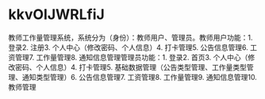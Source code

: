 # kkvOIJWRLfiJ
教师工作量管理系统，系统分为（身份）：教师用户、管理员。教师用户功能：1. 登录2. 注册3. 个人中心（修改密码、个人信息）4. 打卡管理5. 公告信息管理6. 工资管理7. 工作量管理8. 通知信息管理管理员功能：1. 登录2. 首页3. 个人中心（修改密码、个人信息）4. 打卡管理5. 基础数据管理（公告类型管理、工作量类型管理、通知类型管理）6. 公告信息管理7. 工资管理8. 工作量管理9. 通知信息管理10. 教师管理 
